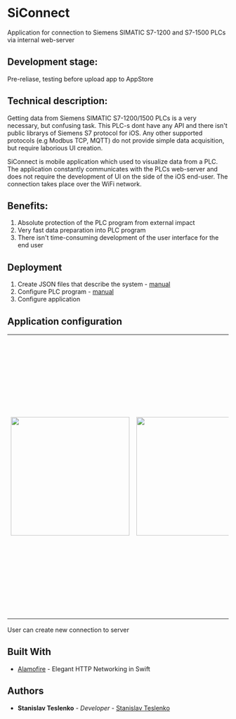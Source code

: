 # SiConnect
Application for connection to Siemens SIMATIC S7-1200 and S7-1500 PLCs via internal web-server

## Development stage:
Pre-reliase, testing before upload app to AppStore

## Technical description:

Getting data from Siemens SIMATIC S7-1200/1500 PLCs is a very necessary, but confusing task. This PLC-s dont have any API and 
there isn't public librarys of Siemens S7 protocol for iOS. Any other supported protocols (e.g Modbus TCP, MQTT) do not 
provide simple data acquisition, but require laborious UI creation.

SiConnect is mobile application which used to visualize data from a PLC. The application constantly communicates with the PLCs web-server and does not require the development of UI on the side of the iOS end-user. The connection takes place over the WiFi network.

## Benefits:
1. Absolute protection of the PLC program from external impact
2. Very fast data preparation into PLC program
3. There isn't time-consuming development of the user interface for the end user

## Deployment

1. Create JSON files that describe the system - [manual](https://github.com/StanislavTeslenko/SiConnect/blob/main/01%20Create%20JSON%20files%20for%20PLC)
2. Configure PLC program - [manual](https://github.com/StanislavTeslenko/SiConnect/blob/main/02%20Create%20PLC%20Program)
3. Configure application

## Application configuration

<table>
  <tr>
    <td><img src="https://user-images.githubusercontent.com/49919277/105578482-31108100-5d89-11eb-908d-c5468d0432ab.png" width=270></td>
    <td><img src="https://user-images.githubusercontent.com/49919277/105579236-f0673680-5d8d-11eb-83eb-f73b1783b5ea.png" width=270></td>
    <td> On this screen, you can create a new connection to a PLC or to edit an existing connection. It is possible to delete the connection or mark it as the default connection using 3d-touch. Default connection mark with symbol "Star". If server mark as default, application load this server after start. width=270 </td>
  </tr>
 </table>

User can create new connection to server

## Built With

* [Alamofire](https://github.com/Alamofire/Alamofire) - Elegant HTTP Networking in Swift

## Authors

* **Stanislav Teslenko** - *Developer* - [Stanislav Teslenko](https://github.com/StanislavTeslenko)
